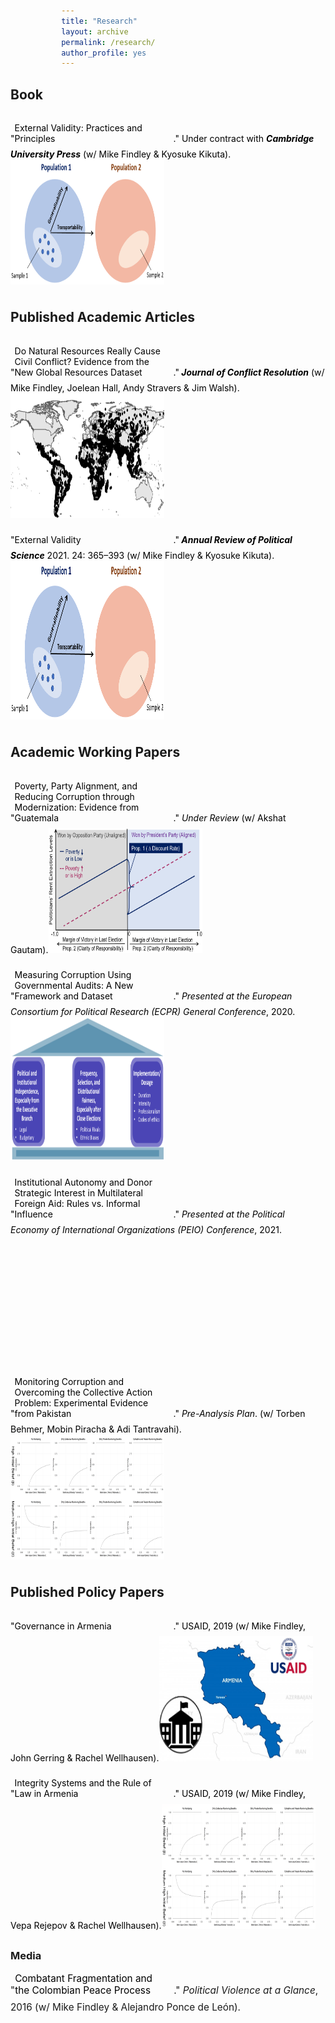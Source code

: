 ```yaml
---
title: "Research"
layout: archive
permalink: /research/
author_profile: yes
---
```


<style>
.thumbnail {
    background-color: black;
    height: 200px;
    display: inline-block;
    background-size: cover;
    background-position: center;
    background-repeat: no-repeat;
}
</style>

<style>
.thumbnail1 {
    background-color: black;
    height: 230px;
    display: inline-block;
    background-size: cover;
    background-position: center;
    background-repeat: no-repeat;
}
</style>

<style>
.thumbnail2 {
    background-color: black;
    height: 254px;
    display: inline-block;
    background-size: cover;
    background-position: center;
    background-repeat: no-repeat;
}
</style>

<style>
div {
  display: flex;
  flex-wrap: wrap;
}
</style>

<style>
a {
  display: inline-block;
  margin-bottom: 8px;
  width: calc(50% - 4px);
  margin-right: 8px;
  text-decoration: none;
  color: black;
}
</style>

<style>
a:nth-of-type(2n) {
  margin-right: 0;
}
</style>

<style>
@media screen and (min-width: 50em) {
  a {
    width: calc(50% - 6px);
  }
  
  a:nth-of-type(1n) {
    margin-right: 8px;
  }
  
  a:nth-of-type(2n) {
    margin-right: 0;
  }
}
</style>

<style>
a:hover img {
  transform: scale(1.15);
}
</style>

<style>
figure {
  margin: 0;
  overflow: hidden;
}
</style>

<style>
figcaption {
  margin-top: 15px;
  color: black;
}
</style>

<style>
img {
  border: none;
  max-width: 100%;
  height: auto;
  display: block;
  background: #ccc;
  transition: transform .2s ease-in-out;
}
</style>

<style>
.p a {
  display: inline;
  font-size: 11.5pt;
  margin: 0;
  color: blue;
}
</style>

<style>
.p {
  text-align: left;
  font-size: 11.5pt;
  padding-top: 100px;
}
</style>

<h2>Book</h2>

<div>
    <figure>
      <figcaption>
      "<a href="https://mikedenly.com/research/external-validity-book">External Validity: Practices and Principles</a>." Under contract with <b><i>Cambridge University Press</i></b> (w/ Mike Findley & Kyosuke Kikuta).<a href="https://mikedenly.com/research/external-validity-book"><img src="/images/ev2.png" alt="" class="thumbnail"></a>
      </figcaption>
    </figure>
</div>

<h2>Published Academic Articles</h2>

<div>
    <figure>
      <figcaption>
      "<a href="https://mikedenly.com/research/natural-resources-conflict">Do Natural Resources Really Cause Civil Conflict? Evidence from the New Global Resources Dataset</a>."<b><i> Journal of Conflict Resolution</i></b> (w/ Mike Findley, Joelean Hall, Andy Stravers & Jim Walsh).<a href="https://mikedenly.com/research/external-validity-book"><img src="/images/world_nr.png" alt="" class="thumbnail"></a>
      </figcaption>
    </figure>
    <figure>
      <figcaption>
      "<a href="https://mikedenly.com/research/external-validity-arps">External Validity</a>."<b><i> Annual Review of Political Science</i></b> 2021. 24: 365–393 (w/ Mike Findley & Kyosuke Kikuta).<a href="https://mikedenly.com/research/external-validity-book"><img src="/images/ev2.png" alt="" class="thumbnail2"></a>
      </figcaption>
    </figure>
</div>

<h2>Academic Working Papers</h2>

<div>
    <figure>
      <figcaption>
      "<a href="https://mikedenly.com/research/poverty-alignment-corruption2">Poverty, Party Alignment, and Reducing Corruption through Modernization: Evidence from Guatemala</a>."<i> Under Review</i> (w/ Akshat Gautam).<a href="https://mikedenly.com/research/poverty-alignment-corruption2"><img src="/images/prop1and2.png" alt="" class="thumbnail"></a>
      </figcaption>
    </figure>
    <figure>
      <figcaption>
      "<a href="https://mikedenly.com/research/audit-measurement">Measuring Corruption Using Governmental Audits: A New Framework and Dataset</a>."<i> Presented at the European Consortium for Political Research (ECPR) General Conference</i>, 2020.<a href="https://mikedenly.com/research/audit-measurement"><img src="/images/new_pillars.png" alt="" class="thumbnail1"></a>
      </figcaption>
    </figure>
    <figure>
      <figcaption>
      "<a href="https://mikedenly.com/research/aid-strategic">Institutional Autonomy and Donor Strategic Interest in Multilateral Foreign Aid: Rules vs. Informal Influence</a>."<i> Presented at the Political Economy of International Organizations (PEIO) Conference</i>, 2021.<a href="https://mikedenly.com/research/aid-strategic"><img src="/images/foreign_aid.png" alt="" class="thumbnail"></a>
      </figcaption>
    </figure>
    <figure>
      <figcaption>
      "<a href="https://mikedenly.com/research/monitoring-corruption-collective-action-problem">Monitoring Corruption and Overcoming the Collective Action Problem: Experimental Evidence from Pakistan</a>."<i> Pre-Analysis Plan</i>. (w/ Torben Behmer, Mobin Piracha & Adi Tantravahi).<a href="https://mikedenly.com/research/monitoring-corruption-collective-action-problem"><img src="/images/trace_plots2.png" alt="" class="thumbnail"></a>
      </figcaption>
    </figure>
</div>

<h2>Published Policy Papers</h2>

<div>
    <figure>
      <figcaption>
      "<a href="https://pdf.usaid.gov/pdf_docs/PA00TNMG.pdf">Governance in Armenia</a>." USAID, 2019 (w/ Mike Findley, John Gerring & Rachel Wellhausen).<a href="https://pdf.usaid.gov/pdf_docs/PA00TNMG.pdf"><img src="/images/usaid_armenia_governance.png" alt="" class="thumbnail"></a>
      </figcaption>
    </figure>
    <figure>
      <figcaption>
      "<a href="https://pdf.usaid.gov/pdf_docs/PA00TNMJ.pdf">Integrity Systems and the Rule of Law in Armenia</a>." USAID, 2019 (w/ Mike Findley, Vepa Rejepov & Rachel Wellhausen).<a href="https://pdf.usaid.gov/pdf_docs/PA00TNMJ.pdf"><img src="/images/trace_plots2.png" alt="" class="thumbnail"></a>
      </figcaption>
    </figure>
</div>

### Media

<p style="font-size: 11.5pt; text-align: left;">"<a href="https://politicalviolenceataglance.org/2016/05/09/spoiler-alert-combatant-fragmentation-and-the-colombian-peace-process/">Combatant Fragmentation and the Colombian Peace Process</a>."<i> Political Violence at a Glance</i>, 2016 (w/ Mike Findley & Alejandro Ponce de León).</p>


